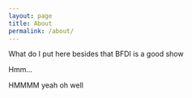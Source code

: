 ```yaml
---
layout: page
title: About
permalink: /about/
---
```


What do I put here besides that BFDI is a good show

Hmm...

HMMMM yeah oh well


[jekyll-organization]: https://github.com/jekyll
